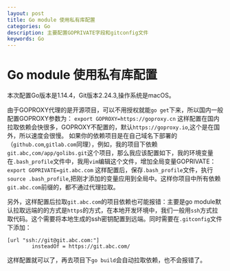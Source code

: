 ```yaml
---
layout: post
title: Go module 使用私有库配置
categories: Go
description: 主要配置GOPRIVATE字段和gitconfig文件
keywords: Go
---
```


# Go module 使用私有库配置
本次配置Go版本是1.14.4，Git版本2.24.3,操作系统是macOS。

由于GOPROXY代理的是开源项目，可以不用授权就能`go get`下来，所以国内一般配置GOPROXY参数为：
`export GOPROXY=https://goproxy.cn`
这样配置在国内拉取依赖会快很多，GOPROXY不配置的，默认`https://goproxy.io`,这个是在国外，所以速度会很慢。
如果你的依赖项目是在自己域名下部署的（`github.com`,`gitlab.com`同理），例如，我的项目下依赖`git.abc,com/app/golibs.git`这个项目，那么我应该配置如下，我的环境变量在`.bash_profile`文件中，我用`vim`编辑这个文件，增加全局变量GOPRIVATE：
`export GOPRIVATE=git.abc.com`
这样配置后，保存`.bash_profile`文件，执行`source .bash_profile`,把刚才添加的变量应用到全局中。这样你项目中所有依赖`git.abc.com`前缀的，都不通过代理拉取。

另外，这样配置后拉取`git.abc.com`的项目依赖也可能报错：主要是go module默认拉取远端的的方式是`https`的方式，在本地开发环境中，我们一般用`ssh`方式拉取代码。这个需要将本地生成的ssh密钥配置到远端。同时需要在`.gitconfig`文件下添加：

```shell
[url "ssh://git@git.abc.com:"]
        insteadOf = https://git.abc.com/
```

这样配置就可以了，再去项目下`go build`会自动拉取依赖，也不会报错了。
